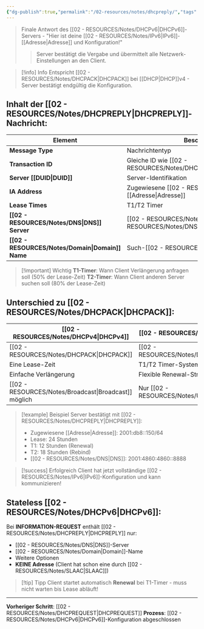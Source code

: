 ```yaml
---
{"dg-publish":true,"permalink":"/02-resources/notes/dhcpreply/","tags":["informatik/netzwerk/ip/ipv6"],"noteIcon":"","updated":"2025-10-29T12:59:05.178+01:00"}
---
```


>Finale Antwort des [[02 - RESOURCES/Notes/DHCPv6\|DHCPv6]]-Servers - "Hier ist deine [[02 - RESOURCES/Notes/IPv6\|IPv6]]-[[Adresse\|Adresse]] und Konfiguration!"
>>Server bestätigt die Vergabe und übermittelt alle Netzwerk-Einstellungen an den Client.

>[!info] Info
>Entspricht [[02 - RESOURCES/Notes/DHCPACK\|DHCPACK]] bei [[DHCP\|DHCP]]v4 - Server bestätigt endgültig die Konfiguration.

## Inhalt der [[02 - RESOURCES/Notes/DHCPREPLY\|DHCPREPLY]]-Nachricht:

| Element | Beschreibung | Beispiel |
|---------|--------------|----------|
| **Message Type** | Nachrichtentyp | 7 (REPLY) |
| **Transaction ID** | Gleiche ID wie [[02 - RESOURCES/Notes/DHCPREQUEST\|DHCPREQUEST]] | 0x123456 |
| **Server [[DUID\|DUID]]** | Server-Identifikation | DUID-EN |
| **IA Address** | Zugewiesene [[02 - RESOURCES/Notes/IPv6\|IPv6]]-[[Adresse\|Adresse]] | 2001:db8::150/64 |
| **Lease Times** | T1/T2 Timer | T1: 12h, T2: 18h |
| **[[02 - RESOURCES/Notes/DNS\|DNS]] Server** | [[02 - RESOURCES/Notes/IPv6\|IPv6]]-[[02 - RESOURCES/Notes/DNS\|DNS]]-Server | 2001:4860:4860::8888 |
| **[[02 - RESOURCES/Notes/Domain\|Domain]] Name** | Such-[[02 - RESOURCES/Notes/Domain\|Domain]] | beispiel.com |

>[!important] Wichtig
>**T1-Timer**: Wann Client Verlängerung anfragen soll (50% der Lease-Zeit)
>**T2-Timer**: Wann Client anderen Server suchen soll (80% der Lease-Zeit)

## Unterschied zu [[02 - RESOURCES/Notes/DHCPACK\|DHCPACK]]:

| [[02 - RESOURCES/Notes/DHCPv4\|DHCPv4]]            | [[02 - RESOURCES/Notes/DHCPv6\|DHCPv6]]                 |
| --------------------- | -------------------------- |
| [[02 - RESOURCES/Notes/DHCPACK\|DHCPACK]]           | [[02 - RESOURCES/Notes/DHCPREPLY\|DHCPREPLY]]              |
| Eine Lease-Zeit       | T1/T2 Timer-System         |
| Einfache Verlängerung | Flexible Renewal-Strategie |
| [[02 - RESOURCES/Notes/Broadcast\|Broadcast]] möglich | Nur [[02 - RESOURCES/Notes/Unicast\|Unicast]]            |

>[!example] Beispiel
>Server bestätigt mit [[02 - RESOURCES/Notes/DHCPREPLY\|DHCPREPLY]]:
>- Zugewiesene [[Adresse\|Adresse]]: 2001:db8::150/64
>- Lease: 24 Stunden
>- T1: 12 Stunden (Renewal)
>- T2: 18 Stunden (Rebind)
>- [[02 - RESOURCES/Notes/DNS\|DNS]]: 2001:4860:4860::8888

>[!success] Erfolgreich
>Client hat jetzt vollständige [[02 - RESOURCES/Notes/IPv6\|IPv6]]-Konfiguration und kann kommunizieren!

## Stateless [[02 - RESOURCES/Notes/DHCPv6\|DHCPv6]]:
Bei **INFORMATION-REQUEST** enthält [[02 - RESOURCES/Notes/DHCPREPLY\|DHCPREPLY]] nur:
- [[02 - RESOURCES/Notes/DNS\|DNS]]-Server
- [[02 - RESOURCES/Notes/Domain\|Domain]]-Name
- Weitere Optionen
- **KEINE Adresse** (Client hat schon eine durch [[02 - RESOURCES/Notes/SLAAC\|SLAAC]])

>[!tip] Tipp
>Client startet automatisch **Renewal** bei T1-Timer - muss nicht warten bis Lease abläuft!

---

**Vorheriger Schritt**: [[02 - RESOURCES/Notes/DHCPREQUEST\|DHCPREQUEST]]
**Prozess**: [[02 - RESOURCES/Notes/DHCPv6\|DHCPv6]]-Konfiguration abgeschlossen